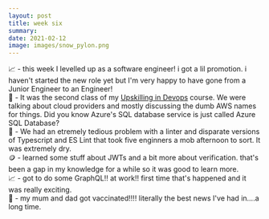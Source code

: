 ```yaml
---
layout: post
title: week six
summary:  
date: 2021-02-12
image: images/snow_pylon.png
---
```


📈 - this week I levelled up as a software engineer! i got a lil promotion. i haven't started the new role yet but I'm very happy to have gone from a Junior Engineer to an Engineer!  
🔁 - It was the second class of my [Upskilling in Devops](https://www.techreturners.com/programmes/devops-upskill) course. We were talking about cloud providers and mostly discussing the dumb AWS names for things. Did you know Azure's SQL database service is just called Azure SQL Database?  
🧶 - We had an etremely tedious problem with a linter and disparate versions of Typescript and ES Lint that took five enginners a mob afternoon to sort. It was extremely dry.  
🪙 - learned some stuff about JWTs and a bit more about verification. that's been a gap in my knowledge for a while so it was good to learn more.  
📈 - got to do some GraphQL!! at work!! first time that's happened and it was really exciting.  
💉 - my mum and dad got vaccinated!!!! literally the best news I've had in....a long time.  